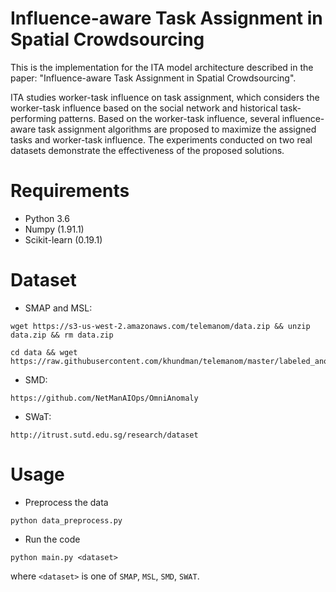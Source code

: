 # Influence-aware Task Assignment in Spatial Crowdsourcing
This is the implementation for the ITA model architecture described in the paper: "Influence-aware Task Assignment in Spatial Crowdsourcing".

ITA studies worker-task influence on task assignment, which considers the worker-task influence based on the social network and historical task-performing patterns. Based on the worker-task influence, several influence-aware task assignment  algorithms are proposed to maximize the assigned tasks and worker-task influence. The experiments conducted on two real datasets demonstrate the effectiveness of the proposed solutions.

# Requirements

* Python 3.6
* Numpy (1.91.1)
* Scikit-learn (0.19.1)

# Dataset

* SMAP and MSL:

```
wget https://s3-us-west-2.amazonaws.com/telemanom/data.zip && unzip data.zip && rm data.zip

cd data && wget https://raw.githubusercontent.com/khundman/telemanom/master/labeled_anomalies.csv
```

* SMD:

```
https://github.com/NetManAIOps/OmniAnomaly
```

* SWaT:

```
http://itrust.sutd.edu.sg/research/dataset
```

# Usage 

* Preprocess the data

```
python data_preprocess.py
```

* Run the code

```
python main.py <dataset>
```

where `<dataset>` is one of `SMAP`, `MSL`, `SMD`, `SWAT`.
